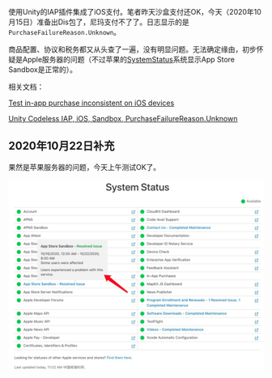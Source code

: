 使用Unity的IAP插件集成了iOS支付。笔者昨天沙盒支付还OK，今天（2020年10月15日）准备出Dis包了，尼玛支付不了了。日志显示的是``PurchaseFailureReason.Unknown``。

商品配置、协议和税务都又从头查了一遍，没有明显问题。无法确定缘由，初步怀疑是Apple服务器的问题（不过苹果的[SystemStatus](Https://developer.apple.com/system-status/)系统显示App Store Sandbox是正常的）。

相关文档：

[Test in-app purchase inconsistent on iOS devices](https://forum.unity.com/threads/test-in-app-purchase-inconsistent-on-ios-devices.917348/)

[Unity Codeless IAP, iOS, Sandbox, PurchaseFailureReason.Unknown](https://answers.unity.com/questions/1333653/unity-codeless-iap-ios-sandbox-purchasefailurereas-1.html)

## 2020年10月22日补充
果然是苹果服务器的问题，今天上午测试OK了。

![](https://raw.githubusercontent.com/iningwei/SelfPictureHost/master/Blog/20201022153701.png)

